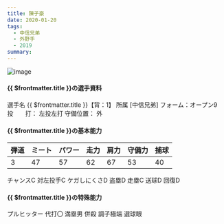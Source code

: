 ```yaml
---
title: 陳子豪
date: 2020-01-20
tags:
  - 中信兄弟
  - 外野手
  - 2019
summary: 
---
```

![image](https://pbs.twimg.com/media/EgQou-FUYAAqBRG?format=jpg&name=large)

#### {{ $frontmatter.title }}の選手資料
選手名 {{ $frontmatter.title }}【背：1】
所属 [中信兄弟]
フォーム：オープン9
投　　打： 左投左打
守備位置： 外


#### {{ $frontmatter.title }}の基本能力
| 弾道 | ミート| パワー |	走力 | 肩力 |	守備力 | 捕球 |
|-----|------|-------|-----|------|-------| ----|
| 3   | 47   |  57   |  62 |  67  |53     |40  |

チャンスC
対左投手C 
ケガしにくさD
盗塁D
走塁C
送球D
回復D
#### {{ $frontmatter.title }}の特殊能力
プルヒッター
代打〇
満塁男
併殺
調子極端
選球眼